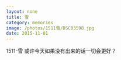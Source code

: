 ```yaml
---
layout: none
title: 雪
category: memories
image: /photos/1511雪/DSC03598.jpg
date: 2015-11-01
---
```

1511-雪 或许今天如果没有出来的话一切会更好？
